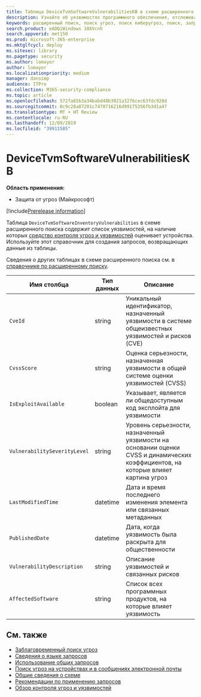 ```yaml
---
title: Таблица DeviceTvmSoftwareVulnerabilitiesKB в схеме расширенного поиска
description: Узнайте об уязвимостях программного обеспечения, отслеживаемых средством контроля угроз и уязвимостей, в таблице DeviceTvmSoftwareVulnerabilitiesKB схемы расширенного поиска.
keywords: расширенный поиск, поиск угроз, поиск киберугроз, поиск, запрос, телеметрия, схема, справочник, Kusto, таблица, столбец, тип данных, описание, контроль угроз и уязвимостей, TVM, управление устройствами, программное обеспечение, инвентаризация, уязвимости, идентификатор CVE, CVSS, DeviceTvmSoftwareVulnerabilitiesKB
search.product: eADQiWindows 10XVcnh
search.appverid: met150
ms.prod: microsoft-365-enterprise
ms.mktglfcycl: deploy
ms.sitesec: library
ms.pagetype: security
ms.author: lomayor
author: lomayor
ms.localizationpriority: medium
manager: dansimp
audience: ITPro
ms.collection: M365-security-compliance
ms.topic: article
ms.openlocfilehash: 572fa65b3a34babd48b3921a3276cec63fdc928d
ms.sourcegitcommit: 0c9c28a87201c7470716216d99175356fb3d1a47
ms.translationtype: MT + HT Review
ms.contentlocale: ru-RU
ms.lasthandoff: 12/09/2019
ms.locfileid: "39911505"
---
```

# <a name="devicetvmsoftwarevulnerabilitieskb"></a>DeviceTvmSoftwareVulnerabilitiesKB

**Область применения:**
- Защита от угроз (Майкрософт)

[!include[Prerelease information](prerelease.md)]

Таблица `DeviceTvmSoftwareInventoryVulnerabilities` в схеме расширенного поиска содержит список уязвимостей, на наличие которых [средство контроля угроз и уязвимостей](https://docs.microsoft.com/windows/security/threat-protection/microsoft-defender-atp/next-gen-threat-and-vuln-mgt) оценивает устройства. Используйте этот справочник для создания запросов, возвращающих данные из таблицы.

Сведения о других таблицах в схеме расширенного поиска см. в [справочнике по расширенному поиску](advanced-hunting-schema-tables.md).

| Имя столбца | Тип данных | Описание |
|-------------|-----------|-------------|
| `CveId` | string | Уникальный идентификатор, назначенный уязвимости в системе общеизвестных уязвимостей и рисков (CVE) |
| `CvssScore` | string | Оценка серьезности, назначенная уязвимости в общей системе оценки уязвимостей (CVSS) |
| `IsExploitAvailable` | boolean | Указывает, является ли общедоступным код эксплойта для уязвимости |
| `VulnerabilitySeverityLevel` | string | Уровень серьезности, назначенный уязвимости на основании оценки CVSS и динамических коэффициентов, на которые влияет картина угроз |
| `LastModifiedTime` | datetime | Дата и время последнего изменения элемента или связанных метаданных |
| `PublishedDate` | datetime | Дата, когда уязвимость была раскрыта для общественности |
| `VulnerabilityDescription` | string | Описание уязвимостей и связанных рисков |
| `AffectedSoftware` | string | Список всех программных продуктов, на которые влияет уязвимость |

## <a name="related-topics"></a>См. также

- [Заблаговременный поиск угроз](advanced-hunting-overview.md)
- [Сведения о языке запросов](advanced-hunting-query-language.md)
- [Использование общих запросов](advanced-hunting-shared-queries.md)
- [Поиск угроз на устройствах и в сообщениях электронной почты](advanced-hunting-query-emails-devices.md)
- [Общие сведения о схеме](advanced-hunting-schema-tables.md)
- [Рекомендации по применению запросов](advanced-hunting-best-practices.md)
- [Обзор контроля угроз и уязвимостей](https://docs.microsoft.com/windows/security/threat-protection/microsoft-defender-atp/next-gen-threat-and-vuln-mgt)
